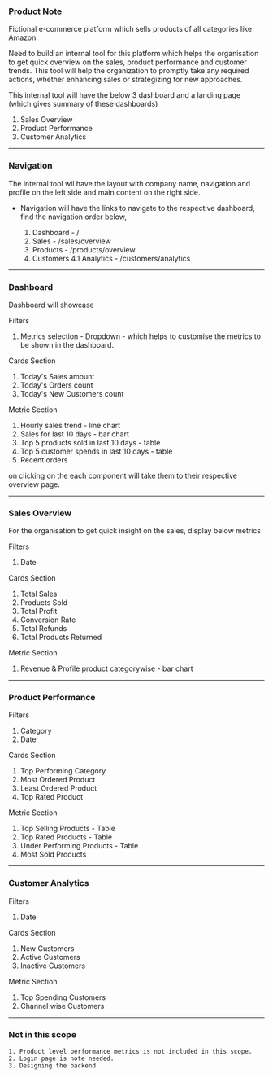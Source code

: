 ### Product Note

Fictional e-commerce platform which sells products of all categories like Amazon.

Need to build an internal tool for this platform which helps the organisation to get quick overview on the sales, product performance and customer trends. This tool will help the organization to promptly take any required actions, whether enhancing sales or strategizing for new approaches. 
    
This internal tool will have the below 3 dashboard and a landing page (which gives summary of these dashboards)
1. Sales Overview
2. Product Performance
3. Customer Analytics

---
### Navigation
The internal tool wil have the layout with company name, navigation and profile on the left side and main content on the right side.

- Navigation will have the links to navigate to the respective dashboard, find the navigation order below,

    1. Dashboard - /
    2. Sales - /sales/overview
    3. Products - /products/overview
    4. Customers
        4.1 Analytics - /customers/analytics

---
### Dashboard

Dashboard will showcase

Filters
1. Metrics selection - Dropdown - which helps to customise the metrics to be shown in the dashboard.

Cards Section
1. Today's Sales amount
2. Today's Orders count
3. Today's New Customers count

Metric Section
1. Hourly sales trend - line chart
2. Sales for last 10 days - bar chart
3. Top 5 products sold in last 10 days - table 
4. Top 5 customer spends in last 10 days - table 
5. Recent orders

on clicking on the each component will take them to their respective overview page.

---
### Sales Overview

For the organisation to get quick insight on the sales, display below metrics

Filters
1. Date 

Cards Section
1. Total Sales
2. Products Sold
3. Total Profit
4. Conversion Rate
5. Total Refunds
6. Total Products Returned

Metric Section
1. Revenue & Profile product categorywise - bar chart

---
### Product Performance

Filters
1. Category
2. Date

Cards Section
1. Top Performing Category
2. Most Ordered Product
3. Least Ordered Product
4. Top Rated Product

Metric Section
1. Top Selling Products  - Table
2. Top Rated Products - Table 
3. Under Performing Products - Table 
4. Most Sold Products

---
### Customer Analytics

Filters 
1. Date

Cards Section
1. New Customers
2. Active Customers
3. Inactive Customers

Metric Section
1. Top Spending Customers
2. Channel wise Customers

---
### Not in this scope
    1. Product level performance metrics is not included in this scope.
    2. Login page is note needed.
    3. Designing the backend



